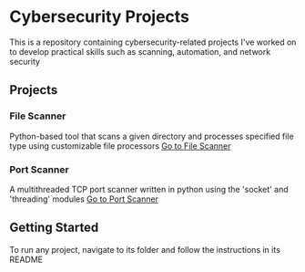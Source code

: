 # Cybersecurity Projects

This is a repository containing cybersecurity-related projects I've worked on to develop practical skills such as scanning, automation, and network security

## Projects

### File Scanner
Python-based tool that scans a given directory and processes specified file type using customizable file processors
[Go to File Scanner](./FileScanner)

### Port Scanner
A multithreaded TCP port scanner written in python using the 'socket' and 'threading' modules
[Go to Port Scanner](./PortScanner)

## Getting Started
To run any project, navigate to its folder and follow the instructions in its README
